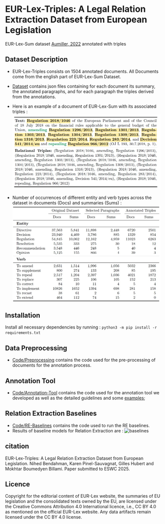 # EUR-Lex-Triples: A Legal Relation Extraction Dataset from European Legislation
EUR-Lex-Sum dataset [Aumiller, 2022](https://aclanthology.org/2022.emnlp-main.519.pdf) annotated with triples

## Dataset Description
* EUR-Lex-Triples consists on 1504 annotated documents. All Documents come from the english part of EUR-Lex-Sum Dataset.
* [Dataset](Dataset) contains json files containing for each document its summary, the annotated paragraphs, and for each paragraph the triples derived from the annotations.

* Here is an example of a document of EUR-Lex-Sum with its associated triples : ![Here is an example of EUR-Lex-Triples](EUR-Lex-Triples-Examples.jpg)

* Number of occurrences of different entity and verb types across the dataset in documents (Docs) and summaries (Sums) : ![Here is an example of EUR-Lex-Triples](Entities-Verbs.jpg)
  
## Installation
Install all necessary dependencies by running : 
``` python3 -m pip install -r requirements.txt ```

## Data Preprocessing
* [Code/Preprocessing](Code/Preprocessing) contains the code used for the pre-processing of documents for the annotation process.
  
## Annotation Tool
* [Code/Annotation-Tool](Code/Annotation-Tool) contains the code used for the annotation tool we developed as well as the detailed guidelines and some [examples](Code/Annotation-Tool/examples.pdf);
   
## Relation Extraction Baselines
* [Code/RE-Baselines](Code/RE-Baselines) contains the code used to run the RE baselines.
* Results of baseline models for Relation Extraction are : ![baselines](baselines.jpg)

## citation
EUR-Lex-Triples: A Legal Relation Extraction Dataset from European Legislation. Nihed Bendahman, Karen Pinel-Sauvagnat, Gilles Hubert and Mokhtar Boumedyen Billami. Paper submitted to ESWC 2025.
## Licence
Copyright for the editorial content of EUR-Lex website, the summaries of EU legislation and the consolidated texts owned by the EU, are licensed under the Creative Commons Attribution 4.0 International licence, i.e., CC BY 4.0 as mentioned on the official EUR-Lex website. Any data artifacts remain licensed under the CC BY 4.0 license.
